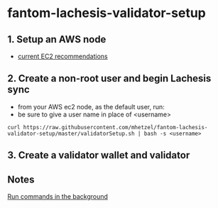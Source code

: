 # fantom-lachesis-validator-setup

## 1. Setup an AWS node
- [current EC2 recommendations](https://docs.fantom.foundation/staking/how-to-run-a-validator-node#validator-parameters)

## 2. Create a non-root user and begin Lachesis sync
 - from your AWS ec2 node, as the default user, run:
 - be sure to give a user name in place of &lt;username>
```
curl https://raw.githubusercontent.com/mhetzel/fantom-lachesis-validator-setup/master/validatorSetup.sh | bash -s <username>
```

## 3. Create a validator wallet and validator

## Notes
[Run commands in the background](https://www.computerhope.com/unix/unohup.htm)

